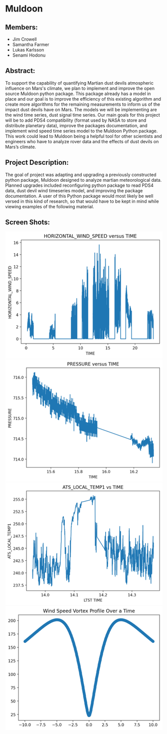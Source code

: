# Muldoon

## Members:
 - Jim Crowell
 - Samantha Farmer
 - Lukas Karlsson
 - Senami Hodonu

## Abstract:
To support the capability of quantifying Martian dust devils atmospheric influence on Mars's climate, we plan to implement and improve the open source Muldoon python package. This package already has a model in place and our goal is to improve the efficiency of this existing algorithm and create more algorithms for the remaining measurements to inform us of the impact dust devils have on Mars. The models we will be implementing are the wind time series, dust signal time series. Our main goals for this project will be to add PDS4 compatibility (format used by NASA to store and distribute planetary data), improve the packages documentation, and implement wind speed time series model to the Muldoon Python package. This work could lead to Muldoon being a helpful tool for other scientists and engineers who have to analyze rover data and the effects of dust devils on Mars’s climate.

## Project Description:
The goal of project was adapting and upgrading a previously constructed python package, Muldoon designed to analyze martian meteorological data. Planned upgrades included reconfiguring python package to read PDS4 data, dust devil wind timeseries model, and improving the package documentation. A user of this Python package would most likely be well versed in this kind of research, so that would have to be kept in mind while viewing examples of the following material.

## Screen Shots:
![img](https://github.com/cs481-ekh/f22-dust-devils/blob/main/docs/output.png)
![img](https://github.com/cs481-ekh/f22-dust-devils/blob/main/docs/output1.png)
![img](https://github.com/cs481-ekh/f22-dust-devils/blob/main/docs/output3.png)
![img](https://github.com/cs481-ekh/f22-dust-devils/blob/main/docs/output4.png)

